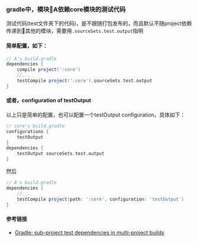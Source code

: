 ### gradle中，模块A依赖core模块的测试代码

测试代码(test文件夹下的代码)，是不跟随打包发布的，而且默认不随project依赖传递到其他的模块，需要用`.sourceSets.test.output`指明


#### 简单配置，如下：

```gradle
// A's build.gradle
dependencies {
    compile project(':core')
    //...
    testCompile project(':core').sourceSets.test.output
}
```


#### 或者，configuration of testOutput
以上只是简单的配置，也可以配置一个testOutput configuration，具体如下：

```gradle
// core's build.gradle
configurations {
    testOutput
}
dependencies {
    testOutput sourceSets.test.output
}
```

然后

```gradle
// A's build.gradle
dependencies {
    //...
    testCompile project(path: ':core', configuration: 'testOutput')
}
```


#### 参考链接
- [Gradle: sub-project test dependencies in multi-project builds](https://softnoise.wordpress.com/2014/09/07/gradle-sub-project-test-dependencies-in-multi-project-builds/)
